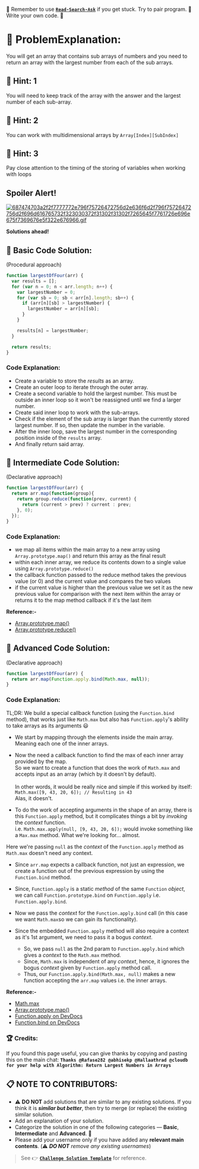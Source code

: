 :triangular_flag_on_post: Remember to use [**`Read-Search-Ask`**](http://github.com/FreeCodeCamp/FreeCodeCamp/wiki/How-to-get-help-when-you-get-stuck) if you get stuck. Try to pair program. :busts_in_silhouette: Write your own code. :memo:

# :checkered_flag: ProblemExplanation:
You will get an array that contains sub arrays of numbers and you need to return an array with the largest number from each of the sub arrays.

## :speech_balloon: Hint: 1
You will need to keep track of the array with the answer and the largest number of each sub-array.

## :speech_balloon: Hint: 2
You can work with multidimensional arrays by `Array[Index][SubIndex]`

## :speech_balloon: Hint: 3
Pay close attention to the timing of the storing of variables when working with loops

## Spoiler Alert!
[![687474703a2f2f7777772e796f75726472756d2e636f6d2f796f75726472756d2f696d616765732f323030372f31302f31302f7265645f7761726e696e675f7369676e5f322e676966.gif](https://files.gitter.im/FreeCodeCamp/Wiki/nlOm/thumb/687474703a2f2f7777772e796f75726472756d2e636f6d2f796f75726472756d2f696d616765732f323030372f31302f31302f7265645f7761726e696e675f7369676e5f322e676966.gif)](https://files.gitter.im/FreeCodeCamp/Wiki/nlOm/687474703a2f2f7777772e796f75726472756d2e636f6d2f796f75726472756d2f696d616765732f323030372f31302f31302f7265645f7761726e696e675f7369676e5f322e676966.gif)

**Solutions ahead!**

## :beginner: Basic Code Solution:
(Procedural approach)

```js
function largestOfFour(arr) {
  var results = [];
  for (var n = 0; n < arr.length; n++) {
    var largestNumber = 0;
    for (var sb = 0; sb < arr[n].length; sb++) {
      if (arr[n][sb] > largestNumber) {
        largestNumber = arr[n][sb];
      }
    }

    results[n] = largestNumber;
  }

  return results;
}
```

### Code Explanation:
- Create a variable to store the *results* as an array.
- Create an outer loop to iterate through the outer array.
- Create a second variable to hold the largest number. This must be outside an inner loop so it won't be reassigned until we find a larger number.
- Create said inner loop to work with the sub-arrays.
- Check if the element of the sub array is larger than the currently stored largest number. If so, then update the number in the variable.
- After the inner loop, save the largest number in the corresponding position inside of the `results` array.
- And finally return said array.

## :sunflower: Intermediate Code Solution:
(Declarative approach)

```js
function largestOfFour(arr) {
  return arr.map(function(group){
    return group.reduce(function(prev, current) {
      return (current > prev) ? current : prev;
    }, 0);
  });
}
```

### Code Explanation:
- we map all items within the main array to a new array using `Array.prototype.map()` and return this array as the final result
- within each inner array, we reduce its contents down to a single value using `Array.prototype.reduce()`
- the callback function passed to the reduce method takes the previous value (or 0) and the current value and compares the two values
- if the current value is higher than the previous value we set it as the new previous value for comparison with the next item within the array or returns it to the map method callback if it's the last item  

**Reference:-**
- [Array.prototype.map()](js-Array-prototype-map)
- [Array.prototype.reduce()](js-Array-prototype-reduce)

## :rotating_light: Advanced Code Solution:
(Declarative approach)

```js
function largestOfFour(arr) {
  return arr.map(Function.apply.bind(Math.max, null));
}
```

### Code Explanation:
TL;DR: We build a special callback function (using the `Function.bind` method), that works just like `Math.max` but also has `Function.apply`'s ability to take arrays as its arguments :smiley:

- We start by mapping through the elements inside the main array. Meaning each one of the inner arrays.

- Now the need a callback function to find the max of each inner array provided by the map.<br>So we want to create a function that does the work of `Math.max` and accepts input as an array (which by it doesn't by default).<br><br>In other words, it would be really nice and simple if this worked by itself:
`Math.max([9, 43, 20, 6]); // Resulting in 43`<br>Alas, it doesn't.

- To do the work of accepting arguments in the shape of an array, there is this `Function.apply` method, but it complicates things a bit by *invoking* the *context* function.<br>
i.e. `Math.max.apply(null, [9, 43, 20, 6]);` would invoke something like a `Max.max` method. What we're looking for... almost.

Here we're passing `null` as the *context* of the `Function.apply` method as `Math.max` doesn't need any context.

- Since `arr.map` expects a callback function, not just an expression, we create a function out of the previous expression by using the `Function.bind` method.
- Since, `Function.apply` is a static *method* of the same `Function` *object*, we can call `Function.prototype.bind` on `Function.apply` i.e. `Function.apply.bind`.

- Now we pass the *context* for the `Function.apply.bind` call (in this case we want `Math.max`so we can gain its functionality).
- Since the embedded `Function.apply` method will also require a context as it's 1st argument, we need to pass it a bogus *context*.
  - So, we pass `null` as the 2nd param to `Function.apply.bind` which gives a *context* to the `Math.max` method.
  - Since, `Math.max` is independent of any *context*, hence, it ignores the bogus *context* given by `Function.apply` method call.
  - Thus, our `Function.apply.bind(Math.max, null)` makes a new function accepting the `arr.map` values i.e. the inner arrays.


**Reference:-**
- [Math.max](Math.max)
- [Array.prototype.map()](js-Array-prototype-map)
- [Function.apply on DevDocs](http://devdocs.io/#q=js+Function+apply)
- [Function.bind on DevDocs](http://devdocs.io/#q=js+Function+bind)

### :trophy: Credits:
If you found this page useful, you can give thanks by copying and pasting this on the main chat:
**`Thanks @Rafase282 @abhisekp @Hallaathrad @cloudb for your help with Algorithm: Return Largest Numbers in Arrays`**

## :clipboard: NOTE TO CONTRIBUTORS:
- :warning: **DO NOT** add solutions that are similar to any existing solutions. If you think it is ***similar but better***, then try to merge (or replace) the existing similar solution.
- Add an explanation of your solution.
- Categorize the solution in one of the following categories &mdash; **Basic**, **Intermediate** and **Advanced**. :traffic_light:
- Please add your username only if you have added any **relevant main contents**. (:warning: ***DO NOT*** *remove any existing usernames*)

> See :point_right: [**`Challenge Solution Template`**](Challenge-Solution-Template) for reference.
